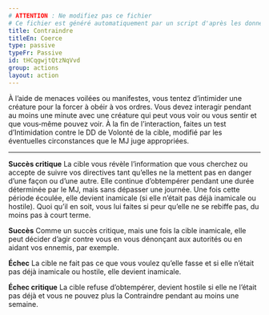 ```yaml
---
# ATTENTION : Ne modifiez pas ce fichier
# Ce fichier est généré automatiquement par un script d'après les données du module Foundry VTT officiel et de sa traduction
title: Contraindre
titleEn: Coerce
type: passive
typeFr: Passive
id: tHCqgwjtQtzNqVvd
group: actions
layout: action
---
```

À l’aide de menaces voilées ou manifestes, vous tentez d’intimider une créature pour la forcer à obéir à vos ordres. Vous devez interagir pendant au moins une minute avec une créature qui peut vous voir ou vous sentir et que vous‑même pouvez voir. À la fin de l’interaction, faites un test d’Intimidation contre le DD de Volonté de la cible, modifié par les éventuelles circonstances que le MJ juge appropriées.

----

**Succès critique**  La cible vous révèle l’information que vous cherchez ou accepte de suivre vos directives tant qu’elles ne la mettent pas en danger d’une façon ou d’une autre. Elle continue d’obtempérer pendant une durée déterminée par le MJ, mais sans dépasser une journée. Une fois cette période écoulée, elle devient inamicale (si elle n’était pas déjà inamicale ou hostile). Quoi qu’il en soit, vous lui faites si peur qu’elle ne se rebiffe pas, du moins pas à court terme.

**Succès** Comme un succès critique, mais une fois la cible inamicale, elle peut décider d’agir contre vous en vous dénonçant aux autorités ou en aidant vos ennemis, par exemple.

**Échec** La cible ne fait pas ce que vous voulez qu’elle fasse et si elle n’était pas déjà inamicale ou hostile, elle devient inamicale.

**Échec critique** La cible refuse d’obtempérer, devient hostile si elle ne l’était pas déjà et vous ne pouvez plus la Contraindre pendant au moins une semaine.


